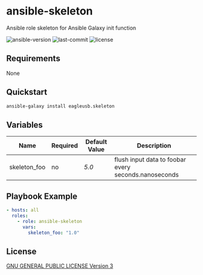 # ansible-skeleton

Ansible role skeleton for Ansible Galaxy init function

![ansible-version](https://img.shields.io/badge/ansible-v2.9+-green.svg)
![last-commit](https://img.shields.io/github/last-commit/eagleusb/ansible-skeleton)
![license](https://img.shields.io/github/license/eagleusb/ansible-skeleton)

## Requirements

None

## Quickstart

```sh
ansible-galaxy install eagleusb.skeleton
```

## Variables

| Name         | Required | Default Value | Description                                          |
|--------------|----------|---------------|------------------------------------------------------|
| skeleton_foo | no       | *5.0*         | flush input data to foobar every seconds.nanoseconds |

## Playbook Example

```yml
- hosts: all
  roles:
    - role: ansible-skeleton
      vars:
        skeleton_foo: "1.0"
```

## License

[GNU GENERAL PUBLIC LICENSE Version 3](./LICENSE)

